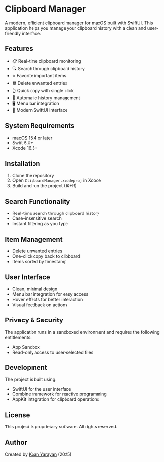 # Clipboard Manager

A modern, efficient clipboard manager for macOS built with SwiftUI. This application helps you manage your clipboard history with a clean and user-friendly interface.

## Features

- 📋 Real-time clipboard monitoring
- 🔍 Search through clipboard history
- ⭐️ Favorite important items
- 🗑️ Delete unwanted entries
- 👆 Quick copy with single click
- 🔄 Automatic history management
- 🖥️ Menu bar integration
- 🎨 Modern SwiftUI interface

## System Requirements

- macOS 15.4 or later
- Swift 5.0+
- Xcode 16.3+

## Installation

1. Clone the repository
2. Open `ClipboardManager.xcodeproj` in Xcode
3. Build and run the project (⌘+R)

## Search Functionality
- Real-time search through clipboard history
- Case-insensitive search
- Instant filtering as you type

## Item Management
- Delete unwanted entries
- One-click copy back to clipboard
- Items sorted by timestamp

## User Interface
- Clean, minimal design
- Menu bar integration for easy access
- Hover effects for better interaction
- Visual feedback on actions

## Privacy & Security

The application runs in a sandboxed environment and requires the following entitlements:
- App Sandbox
- Read-only access to user-selected files

## Development

The project is built using:
- SwiftUI for the user interface
- Combine framework for reactive programming
- AppKit integration for clipboard operations

## License

This project is proprietary software. All rights reserved.

## Author

Created by [Kaan Yarayan](https://github.com/rknyryn) (2025)
